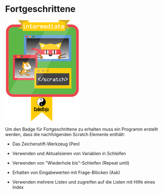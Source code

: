 # Fortgeschrittene

![Fortgeschrittenen Badge](../assets/ScratchIntermediate_small.png)

Um den Badge für Fortgeschrittene zu erhalten muss ein Programm erstellt werden, dass die nachfolgenden
Scratch Elemente enthält:

- Das Zeichenstift-Werkzeug (Pen)

- Verwenden und Aktualisieren von Variablen in Schleifen

- Verwenden von "Wiederhole bis"-Schleifen (Repeat until)

- Erhalten von Eingabewerten mit Frage-Blöcken (Ask)

- Verwenden mehrere Listen und zugreifen auf die Listen mit Hilfe eines Index
